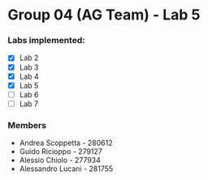 # Group 04 (AG Team) - Lab 5

### Labs implemented:

- [x] Lab 2
- [x] Lab 3
- [x] Lab 4
- [x] Lab 5
- [ ] Lab 6
- [ ] Lab 7

### Members

* Andrea Scoppetta - 280612
* Guido Ricioppo - 279127
* Alessio Chiolo - 277934
* Alessandro Lucani - 281755
